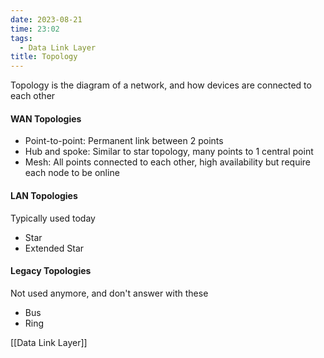 ```yaml
---
date: 2023-08-21
time: 23:02
tags:
  - Data Link Layer
title: Topology
---
```


Topology is the diagram of a network, and how devices are connected to each other

#### WAN Topologies

- Point-to-point: Permanent link between 2 points
- Hub and spoke: Similar to star topology, many points to 1 central point
- Mesh: All points connected to each other, high availability but require each node to be online

#### LAN Topologies

Typically used today

- Star
- Extended Star

#### Legacy Topologies

Not used anymore, and don't answer with these

- Bus
- Ring

[[Data Link Layer]]
